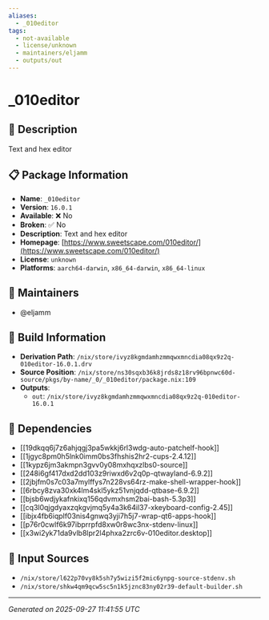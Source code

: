 ```yaml
---
aliases:
  - _010editor
tags:
  - not-available
  - license/unknown
  - maintainers/eljamm
  - outputs/out
---
```


# _010editor

## 📝 Description

Text and hex editor

## 📋 Package Information

- **Name**: `_010editor`
- **Version**: `16.0.1`
- **Available**: ❌ No
- **Broken**: ✅ No
- **Description**: Text and hex editor
- **Homepage**: [https://www.sweetscape.com/010editor/](https://www.sweetscape.com/010editor/)
- **License**: `unknown`
- **Platforms**: `aarch64-darwin`, `x86_64-darwin`, `x86_64-linux`
## 👥 Maintainers

- @eljamm


## 🔧 Build Information

- **Derivation Path**: `/nix/store/ivyz8kgmdamhzmmqwxmncdia08qx9z2q-010editor-16.0.1.drv`
- **Source Position**: `/nix/store/ns30sqxb36k8jrds8z18rv96bpnwc60d-source/pkgs/by-name/_0/_010editor/package.nix:109`
- **Outputs**:
  - `out`:  `/nix/store/ivyz8kgmdamhzmmqwxmncdia08qx9z2q-010editor-16.0.1`

## 🔗 Dependencies

- [[19dkqq6j7z6ahjqgj3pa5wkkj6rl3wdg-auto-patchelf-hook]]
- [[1jgyc8pm0h5lnk0imm0bs3fhshis2hr2-cups-2.4.12]]
- [[1kypz6jm3akmpn3gvv0y08mxhqxzlbs0-source]]
- [[248i6gf417dxd2dd103z9riwxd6v2q0p-qtwayland-6.9.2]]
- [[2jbjfm0s7c03a7mylffys7n228vs64rz-make-shell-wrapper-hook]]
- [[6rbcy8zva30xk4lm4skl5ykz51vnjqdd-qtbase-6.9.2]]
- [[bjsb6wdjykafnkixq156qdvmxhsm2bai-bash-5.3p3]]
- [[cq3l0qjgdyaxzqkgvjmq5y4a3k64il37-xkeyboard-config-2.45]]
- [[ibjx4fb6iqplf03nis4gnwq3yji7h5j7-wrap-qt6-apps-hook]]
- [[p76r0cwlf6k97ibprrpfd8xw0r8wc3nx-stdenv-linux]]
- [[x3wi2yk71da9vlb8lpr2l4phxa2zrc6v-010editor.desktop]]

## 📁 Input Sources

- `/nix/store/l622p70vy8k5sh7y5wizi5f2mic6ynpg-source-stdenv.sh`
- `/nix/store/shkw4qm9qcw5sc5n1k5jznc83ny02r39-default-builder.sh`

---
*Generated on 2025-09-27 11:41:55 UTC*

